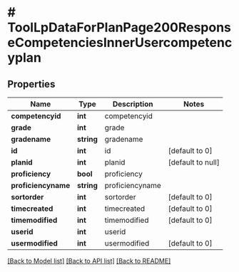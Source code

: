# # ToolLpDataForPlanPage200ResponseCompetenciesInnerUsercompetencyplan

## Properties

Name | Type | Description | Notes
------------ | ------------- | ------------- | -------------
**competencyid** | **int** | competencyid |
**grade** | **int** | grade |
**gradename** | **string** | gradename |
**id** | **int** | id | [default to 0]
**planid** | **int** | planid | [default to null]
**proficiency** | **bool** | proficiency |
**proficiencyname** | **string** | proficiencyname |
**sortorder** | **int** | sortorder | [default to 0]
**timecreated** | **int** | timecreated | [default to 0]
**timemodified** | **int** | timemodified | [default to 0]
**userid** | **int** | userid |
**usermodified** | **int** | usermodified | [default to 0]

[[Back to Model list]](../../README.md#models) [[Back to API list]](../../README.md#endpoints) [[Back to README]](../../README.md)
